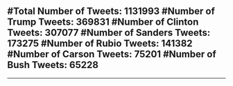 #Total Number of Tweets: 1131993 
#Number of Trump Tweets: 369831
#Number of Clinton Tweets: 307077
#Number of Sanders Tweets: 173275
#Number of Rubio Tweets: 141382
#Number of Carson Tweets: 75201
#Number of Bush Tweets: 65228
---
---
